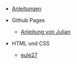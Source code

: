 * [Anleitungen](index.md)

* Github Pages  
  * [Anleitung von Julian](lehrbücher.md)

* HTML und CSS
  * [eule27](eule.md)
  